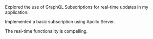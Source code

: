 Explored the use of GraphQL Subscriptions for real-time updates in my application.

Implemented a basic subscription using Apollo Server.

The real-time functionality is compelling.